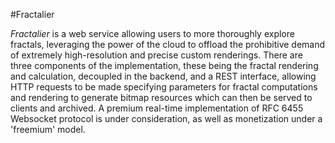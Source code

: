 #Fractalier

_Fractalier_ is a web service allowing users to more thoroughly explore fractals, leveraging the power of the cloud to offload the prohibitive demand of extremely 
high-resolution and precise custom renderings. There are three components of the implementation, these being the fractal rendering and calculation, decoupled in 
the backend, and a REST interface, allowing HTTP requests to be made specifying parameters for fractal computations and rendering to generate bitmap resources 
which can then be served to clients and archived. A premium real-time implementation of RFC 6455 Websocket protocol is under consideration, as well as 
monetization under a 'freemium' model.
